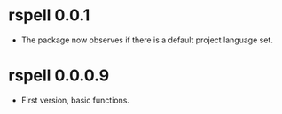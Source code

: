 # rspell 0.0.1

* The package now observes if there is a default project language set.

# rspell 0.0.0.9

* First version, basic functions.
